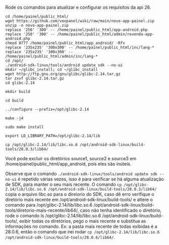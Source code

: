 Rode os comandos para atualizar e configurar os requisitos da api 26.
```
cd /home/painel/public_html/
wget https://github.com/voxpanel/wiki/raw/main/novo-app-painel.zip
unzip -o novo-app-painel.zip
replace '250' '300' -- /home/painel/public_html/app-android.php
replace '250' '300' -- /home/painel/public_html/admin/revenda-app-android.php
chmod 0777 /home/painel/public_html/app_android/ -Rfv
replace '235x235' '300x300' -- /home/painel/public_html/inc/lang-*
replace '235x235' '300x300' -- /home/painel/public_html/admin/inc/lang-*
cd /opt/
./android-sdk-linux/tools/android update sdk --no-ui
mkdir ~/glibc_install; cd ~/glibc_install
wget http://ftp.gnu.org/gnu/glibc/glibc-2.14.tar.gz
tar zxvf glibc-2.14.tar.gz
cd glibc-2.14

mkdir build

cd build

../configure --prefix=/opt/glibc-2.14

make -j4

sudo make install

export LD_LIBRARY_PATH=/opt/glibc-2.14/lib

cp /opt/glibc-2.14/lib/libc.so.6 /opt/android-sdk-linux/build-tools/28.0.3/lib64/
```

Você pode excluir os diretórios source1, source2 e source3 em /home/painel/public_html/app_android, pois eles são inúteis.

Observe que o comando `./android-sdk-linux/tools/android update sdk --no-ui` é repetido várias vezes, isso é para verificar se há alguma atualização de SDK, para manter o seu mais recente.
O comando `cp /opt/glibc-2.14/lib/libc.so.6 /opt/android-sdk-linux/build-tools/28.0.3/lib64/` copia o arquivo libc.so para o direiorio do SDK, caso dê erro verifique o diretório mais recente em /opt/android-sdk-linux/build-tools/ e altere o comando para /opt/glibc-2.14/lib/libc.so.6 /opt/android-sdk-linux/build-tools/diretorio-mais-recente/lib64/, caso não tenha identificado o diretório, rode o comando ls /opt/glibc-2.14/lib/libc.so.6 /opt/android-sdk-linux/build-tools/, exibir todas os diretórios, pego o mais recente e substitua as informações no comando. 
Ex: a pasta mais recente de todas exibidas é a 28.0.6, então o comando que irei rodar `cp /opt/glibc-2.14/lib/libc.so.6 /opt/android-sdk-linux/build-tools/28.0.6/lib64/`.


